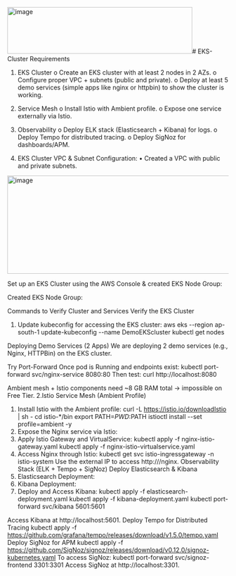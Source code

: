 <img width="421" height="106" alt="image" src="https://github.com/user-attachments/assets/eb1a8195-9bf5-4eff-a74d-977ed6e0f531" /># EKS-Cluster
Requirements
1.	EKS Cluster
o	Create an EKS cluster with at least 2 nodes in 2 AZs.
o	Configure proper VPC + subnets (public and private).
o	Deploy at least 5 demo services (simple apps like nginx or httpbin) to show the cluster is working.
2.	Service Mesh
o	Install Istio with Ambient profile.
o	Expose one service externally via Istio.
3.	Observability
o	Deploy ELK stack (Elasticsearch + Kibana) for logs.
o	Deploy Tempo for distributed tracing.
o	Deploy SigNoz for dashboards/APM.

1. EKS Cluster
VPC & Subnet Configuration:
•	Created a VPC with public and private subnets.
<img width="940" height="223" alt="image" src="https://github.com/user-attachments/assets/4b1661b5-ad5c-4d64-840c-dcd366b8c1d7" />

 
Set up an EKS Cluster using the AWS Console & created EKS Node Group:
 
Created EKS Node Group:
 
Commands to Verify Cluster and Services
Verify the EKS Cluster
1.	Update kubeconfig for accessing the EKS cluster:
aws eks --region ap-south-1 update-kubeconfig --name DemoEKScluster
kubectl get nodes

 
Deploying Demo Services (2 Apps)
We are deploying 2 demo services (e.g., Nginx, HTTPBin) on the EKS cluster.

 
 
Try Port-Forward
Once pod is Running and endpoints exist:
kubectl port-forward svc/nginx-service 8080:80
Then test:
curl http://localhost:8080

 
 

Ambient mesh + Istio components need ~8 GB RAM total → impossible on Free Tier.
2.Istio Service Mesh (Ambient Profile)
1.	Install Istio with the Ambient profile:
curl -L https://istio.io/downloadIstio | sh -
cd istio-*/bin
export PATH=$PWD:$PATH
istioctl install --set profile=ambient -y
2.	Expose the Nginx service via Istio:
3.	Apply Istio Gateway and VirtualService:
kubectl apply -f nginx-istio-gateway.yaml
kubectl apply -f nginx-istio-virtualservice.yaml
4.	Access Nginx through Istio:
kubectl get svc istio-ingressgateway -n istio-system
Use the external IP to access http://<external-ip>/nginx.
Observability Stack (ELK + Tempo + SigNoz)
Deploy Elasticsearch & Kibana
1.	Elasticsearch Deployment:
2.	Kibana Deployment:
3.	Deploy and Access Kibana:
kubectl apply -f elasticsearch-deployment.yaml
kubectl apply -f kibana-deployment.yaml
kubectl port-forward svc/kibana 5601:5601

Access Kibana at http://localhost:5601.
Deploy Tempo for Distributed Tracing
kubectl apply -f https://github.com/grafana/tempo/releases/download/v1.5.0/tempo.yaml
Deploy SigNoz for APM
kubectl apply -f https://github.com/SigNoz/signoz/releases/download/v0.12.0/signoz-kubernetes.yaml
To access SigNoz:
kubectl port-forward svc/signoz-frontend 3301:3301
Access SigNoz at http://localhost:3301.


